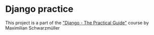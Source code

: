 # Django practice

<p>
This project is a part of the <a href="https://www.udemy.com/course/python-django-the-practical-guide/#instructor-2" >"Django - The Practical Guide"</a> course by Maximilian Schwarzmüller
</p>
